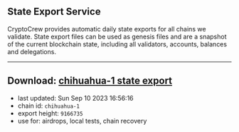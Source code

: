 ## State Export Service
CryptoCrew provides automatic daily state exports for all chains we validate. State export files can be used as genesis files and are a snapshot of the current blockchain state, including all validators, accounts, balances and delegations.

---
**Download: [chihuahua-1 state export](https://dl.ccvalidators.com/SERVICE/chihuahua/chihuahua-1_export_9166735.json)**
---

- last updated: Sun Sep 10 2023 16:56:16
- chain id: `chihuahua-1`
- export height: `9166735`
- use for: airdrops, local tests, chain recovery
